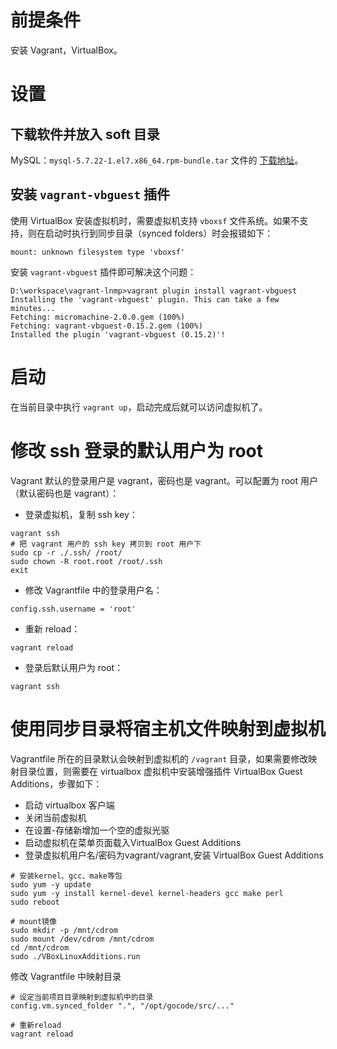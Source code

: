# 前提条件
安装 Vagrant，VirtualBox。

# 设置
## 下载软件并放入 soft 目录
MySQL：`mysql-5.7.22-1.el7.x86_64.rpm-bundle.tar` 文件的 [下载地址](https://dev.mysql.com/get/Downloads/MySQL-5.7/mysql-5.7.22-1.el7.x86_64.rpm-bundle.tar)。

## 安装 `vagrant-vbguest` 插件
使用 VirtualBox 安装虚拟机时，需要虚拟机支持 `vboxsf` 文件系统。如果不支持，则在启动时执行到同步目录（synced folders）时会报错如下：
```
mount: unknown filesystem type 'vboxsf'
```
安装 `vagrant-vbguest` 插件即可解决这个问题：
```
D:\workspace\vagrant-lnmp>vagrant plugin install vagrant-vbguest
Installing the 'vagrant-vbguest' plugin. This can take a few minutes...
Fetching: micromachine-2.0.0.gem (100%)
Fetching: vagrant-vbguest-0.15.2.gem (100%)
Installed the plugin 'vagrant-vbguest (0.15.2)'!
```
# 启动
在当前目录中执行 `vagrant up`，启动完成后就可以访问虚拟机了。

# 修改 ssh 登录的默认用户为 root
Vagrant 默认的登录用户是 vagrant，密码也是 vagrant。可以配置为 root 用户（默认密码也是 vagrant）：

- 登录虚拟机，复制 ssh key：
```
vagrant ssh
# 把 vagrant 用户的 ssh key 拷贝到 root 用户下
sudo cp -r ./.ssh/ /root/
sudo chown -R root.root /root/.ssh
exit
```
- 修改 Vagrantfile 中的登录用户名：
```
config.ssh.username = 'root'
```
- 重新 reload：
```
vagrant reload
```
- 登录后默认用户为 root：
```
vagrant ssh
```

# 使用同步目录将宿主机文件映射到虚拟机
Vagrantfile 所在的目录默认会映射到虚拟机的 `/vagrant` 目录，如果需要修改映射目录位置，则需要在 virtualbox 虚拟机中安装增强插件 VirtualBox Guest Additions，步骤如下：

- 启动 virtualbox 客户端 
- 关闭当前虚拟机
- 在设置-存储新增加一个空的虚拟光驱 
- 启动虚拟机在菜单页面载入VirtualBox Guest Additions
- 登录虚拟机用户名/密码为vagrant/vagrant,安装 VirtualBox Guest Additions
```
# 安装kernel、gcc、make等包
sudo yum -y update
sudo yum -y install kernel-devel kernel-headers gcc make perl
sudo reboot

# mount镜像
sudo mkdir -p /mnt/cdrom
sudo mount /dev/cdrom /mnt/cdrom
cd /mnt/cdrom
sudo ./VBoxLinuxAdditions.run
```
修改 Vagrantfile 中映射目录
```
# 设定当前项目目录映射到虚拟机中的目录
config.vm.synced_folder ".", "/opt/gocode/src/..."

# 重新reload
vagrant reload
```